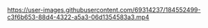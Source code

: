 

https://user-images.githubusercontent.com/69314237/184552499-c3f6b653-88d4-4322-a5a3-06d1354583a3.mp4

